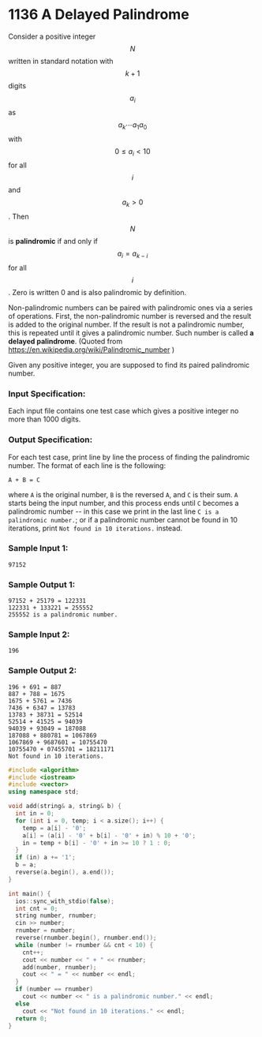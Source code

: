 # 1136 A Delayed Palindrome
Consider a positive integer $$N$$ written in standard notation with $$k+1$$ digits $$a_i$$ as $$a_k \cdots a_1 a_0$$ with $$0 \le a_i < 10$$ for all $$i$$ and $$a_k > 0$$. Then $$N$$ is **palindromic** if and only if $$a_i = a_{k-i}$$ for all $$i$$. Zero is written 0 and is also palindromic by definition.

Non-palindromic numbers can be paired with palindromic ones via a series of operations. First, the non-palindromic number is reversed and the result is added to the original number. If the result is not a palindromic number, this is repeated until it gives a palindromic number. Such number is called **a delayed palindrome**. (Quoted from https://en.wikipedia.org/wiki/Palindromic_number )

Given any positive integer, you are supposed to find its paired palindromic number.

### Input Specification:

Each input file contains one test case which gives a positive integer no more than 1000 digits.

### Output Specification:

For each test case, print line by line the process of finding the palindromic number. The format of each line is the following:
```
A + B = C
```
where `A` is the original number, `B` is the reversed `A`, and `C` is their sum. `A` starts being the input number, and this process ends until `C` becomes a palindromic number -- in this case we print in the last line `C is a palindromic number.`; or if a palindromic number cannot be found in 10 iterations, print `Not found in 10 iterations.` instead.

### Sample Input 1:
```in
97152
```

### Sample Output 1:
```out
97152 + 25179 = 122331
122331 + 133221 = 255552
255552 is a palindromic number.
```

### Sample Input 2:
```in
196
```

### Sample Output 2:
```out
196 + 691 = 887
887 + 788 = 1675
1675 + 5761 = 7436
7436 + 6347 = 13783
13783 + 38731 = 52514
52514 + 41525 = 94039
94039 + 93049 = 187088
187088 + 880781 = 1067869
1067869 + 9687601 = 10755470
10755470 + 07455701 = 18211171
Not found in 10 iterations.
```

```cpp
#include <algorithm>
#include <iostream>
#include <vector>
using namespace std;

void add(string& a, string& b) {
  int in = 0;
  for (int i = 0, temp; i < a.size(); i++) {
    temp = a[i] - '0';
    a[i] = (a[i] - '0' + b[i] - '0' + in) % 10 + '0';
    in = temp + b[i] - '0' + in >= 10 ? 1 : 0;
  }
  if (in) a += '1';
  b = a;
  reverse(a.begin(), a.end());
}

int main() {
  ios::sync_with_stdio(false);
  int cnt = 0;
  string number, rnumber;
  cin >> number;
  rnumber = number;
  reverse(rnumber.begin(), rnumber.end());
  while (number != rnumber && cnt < 10) {
    cnt++;
    cout << number << " + " << rnumber;
    add(number, rnumber);
    cout << " = " << number << endl;
  }
  if (number == rnumber)
    cout << number << " is a palindromic number." << endl;
  else
    cout << "Not found in 10 iterations." << endl;
  return 0;
}
```